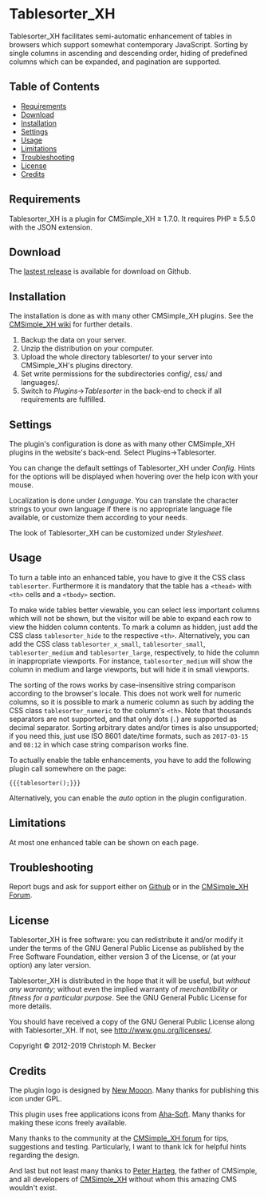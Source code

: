 # Tablesorter\_XH

Tablesorter\_XH facilitates semi-automatic enhancement of tables in
browsers which support somewhat contemporary JavaScript. Sorting by
single columns in ascending and descending order, hiding of predefined
columns which can be expanded, and pagination are supported.

## Table of Contents

  - [Requirements](#requirements)
  - [Download](#download)
  - [Installation](#installation)
  - [Settings](#settings)
  - [Usage](#usage)
  - [Limitations](#limitations)
  - [Troubleshooting](#troubleshooting)
  - [License](#license)
  - [Credits](#credits)

## Requirements

Tablesorter\_XH is a plugin for CMSimple\_XH ≥ 1.7.0. It requires PHP ≥
5.5.0 with the JSON extension.

## Download

The [lastest release](https://github.com/cmb69/tablesorter_xh/releases/latest)
is available for download on Github.

## Installation

The installation is done as with many other CMSimple\_XH plugins. See
the [CMSimple\_XH
wiki](https://wiki.cmsimple-xh.org/doku.php/installation#plugins) for further
details.

1.  Backup the data on your server.
2.  Unzip the distribution on your computer.
3.  Upload the whole directory tablesorter/ to your server into
    CMSimple\_XH's plugins directory.
4.  Set write permissions for the subdirectories config/, css/ and
    languages/.
5.  Switch to *Plugins*→*Tablesorter* in the back-end to check if all
    requirements are fulfilled.

## Settings

The plugin's configuration is done as with many other CMSimple\_XH
plugins in the website's back-end. Select Plugins→Tablesorter.

You can change the default settings of Tablesorter\_XH under *Config*.
Hints for the options will be displayed when hovering over the help icon
with your mouse.

Localization is done under *Language*. You can translate the character
strings to your own language if there is no appropriate language file
available, or customize them according to your needs.

The look of Tablesorter\_XH can be customized under *Stylesheet*.

## Usage

To turn a table into an enhanced table, you have to give it the CSS
class `tablesorter`. Furthermore it is mandatory that the table has a
`<thead>` with `<th>` cells and a `<tbody>` section.

To make wide tables better viewable, you can select less important
columns which will not be shown, but the visitor will be able to expand
each row to view the hidden column contents. To mark a column as hidden,
just add the CSS class `tablesorter_hide` to the respective `<th>`.
Alternatively, you can add the CSS class `tablesorter_x_small`,
`tablesorter_small`, `tablesorter_medium` and `tablesorter_large`,
respectively, to hide the column in inappropriate viewports. For
instance, `tablesorter_medium` will show the column in medium and large
viewports, but will hide it in small viewports.

The sorting of the rows works by case-insensitive string comparison
according to the browser's locale. This does not work well for numeric
columns, so it is possible to mark a numeric column as such by adding
the CSS class `tablesorter_numeric` to the column's `<th>`. Note that
thousands separators are not supported, and that only dots (`.`) are
supported as decimal separator. Sorting arbitrary dates and/or times is
also unsupported; if you need this, just use ISO 8601 date/time formats,
such as `2017-03-15` and `08:12` in which case string comparison works
fine.

To actually enable the table enhancements, you have to add the following
plugin call somewhere on the page:

    {{{tablesorter();}}}

Alternatively, you can enable the *auto* option in the plugin
configuration.

## Limitations

At most one enhanced table can be shown on each page.

## Troubleshooting

Report bugs and ask for support either on [Github](https://github.com/cmb69/tablesorter_xh/issues)
or in the [CMSimple_XH Forum](https://cmsimpleforum.com/).

## License

Tablesorter\_XH is free software: you can redistribute it and/or modify
it under the terms of the GNU General Public License as published by
the Free Software Foundation, either version 3 of the License, or
(at your option) any later version.

Tablesorter\_XH is distributed in the hope that it will be useful,
but *without any warranty*; without even the implied warranty of
*merchantibility* or *fitness for a particular purpose*. See the
GNU General Public License for more details.

You should have received a copy of the GNU General Public License
along with Tablesorter\_XH.  If not, see <http://www.gnu.org/licenses/>.

Copyright © 2012-2019 Christoph M. Becker

## Credits

The plugin logo is designed by [New
Mooon](http://code.google.com/u/newmooon/). Many thanks for publishing
this icon under GPL.

This plugin uses free applications icons from
[Aha-Soft](http://www.aha-soft.com/). Many thanks for making these icons
freely available.

Many thanks to the community at the [CMSimple\_XH
forum](http://www.cmsimpleforum.com) for tips, suggestions and testing.
Particularly, I want to thank lck for helpful hints regarding the
design.

And last but not least many thanks to [Peter Harteg](http://harteg.dk/),
the father of CMSimple, and all developers of
[CMSimple\_XH](http://www.cmsimple-xh.org) without whom this amazing CMS
wouldn't exist.
